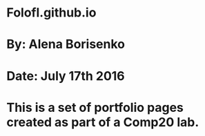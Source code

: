 #     Folofl.github.io

# By:     Alena Borisenko
# Date:   July 17th 2016

# This is a set of portfolio pages created as part of a Comp20 lab. 
